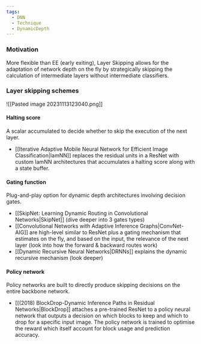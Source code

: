 ```yaml
---
tags:
  - DNN
  - Technique
  - DynamicDepth
---
```

### Motivation
More flexible than EE (early exiting), Layer Skipping allows for the adaptation of network depth on the fly by strategically skipping the calculation of intermediate layers without intermediate classifiers.
### Layer skipping schemes
![[Pasted image 20231113123040.png]]
#### Halting score
A scalar accumulated to decide whether to skip the execution of the next layer. 
- [[Iterative Adaptive Mobile Neural Network for Efficient Image Classification|IamNN]] replaces the residual units in a ResNet with custom IamNN architectures that accumulates a halting score along with a state buffer.
#### Gating function
Plug-and-play option for dynamic depth architectures involving decision gates.
- [[SkipNet: Learning Dynamic Routing in Convolutional Networks|SkipNet]] (dive deeper into 3 gates types)
- [[Convolutional Networks with Adaptive Inference Graphs|ConvNet-AIG]] are high-level similar to ResNet plus a gating mechanism that estimates on the fly, and based on the input, the relevance of the next layer (look into how the forward & backward routes work)
- [[Dynamic Recursive Neural Networks|DRNNs]] explains the dynamic recursive mechanism (look deeper)
#### Policy network
Policy networks are built to directly produce skipping decisions on the entire backbone network.
- [[(2018) BlockDrop-Dynamic Inference Paths in Residual Networks|BlockDrop]] attaches a pre-trained ResNet to a policy neural network that outputs a decision on which blocks to keep and which to drop for a specific input image. The policy network is trained to optimise the reward which itself account for block usage and prediction accuracy.
